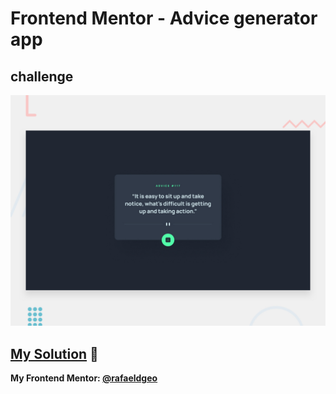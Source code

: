 # Frontend Mentor - Advice generator app
## challenge

![Design preview for the Advice generator app coding challenge](./design/desktop-preview.jpg)

## [My Solution](https://rafaeldgeo.github.io/my-practices-in-the-frontend-mentor/junior/advice-generator-app-main/) 🚀
**My Frontend Mentor: [@rafaeldgeo](https://www.frontendmentor.io/profile/rafaeldgeo)**
